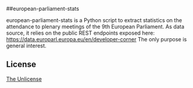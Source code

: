 ##european-parliament-stats

european-parliament-stats is a Python script to extract statistics on the attendance to plenary meetings of the 9th European Parliament.
As data source, it relies on the public REST endpoints exposed here: https://data.europarl.europa.eu/en/developer-corner
The only purpose is general interest. 


## License
[The Unlicense](https://choosealicense.com/licenses/unlicense/)
